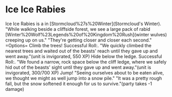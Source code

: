 # Ice Ice Rabies

Ice Ice Rabies is a in [Stormcloud%27s%20Winter](Stormcloud's Winter).
"While walking beside a cliffside forest, we see a large pack of rabid [Winter%20Wolf%23Legends%20of%20Kingdom%20Rush](winter wulves) creeping up on us."
"They're getting closer and closer each second."
=Options=
Climb the trees!
Successful Roll:.
"We quickly climbed the nearest trees and waited out of the beasts' reach until they gave up and went away."(unit is invigorated, 550 XP)
Hide below the ledge.
Successful Roll:.
"We found a narrow, rock space below the cliff ledge, where we safely hid out of the beasts' sight until they gave up and went away."(unit is invigorated, 300/700 XP)
Jump!
"Seeing ourselves about to be eaten alive, we thought we might as well jump into a snow pile."
"It was a pretty rough fall, but the snow softened it enough for us to survive."(party takes -1 damage)
